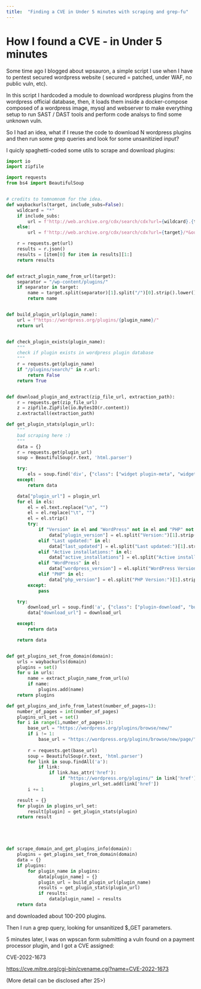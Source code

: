 ```yaml
---
title:  "Finding a CVE in Under 5 minutes with scraping and grep-fu"
---
```

# How I found a CVE -  in Under 5 minutes


Some time ago I blogged about wpsauron, a simple script I use when I have to pentest secured wordpress website ( secured = patched, under WAF, no public vuln, etc). 


In this script I hardcoded a module to download wordpress plugins from the wordpress official database, then, it loads them inside a docker-compose composed of a wordpress image, mysql and webserver to make everything setup to run SAST / DAST tools and perform code analsys to find some unknown vuln.  



So I had an idea, what if I reuse the code to download N wordpress plugins and then run some grep queries and look for some unsanitizied input?

I quicly spaghetti-coded some utils to scrape and download plugins:

```python
import io
import zipfile

import requests
from bs4 import BeautifulSoup


# credits to tomnomnom for the idea.
def waybackurls(target, include_subs=False):
    wildcard = "*"
    if include_subs:
        url = f'http://web.archive.org/cdx/search/cdx?url={wildcard}.{target}/*&output=json&fl=original&collapse=urlkey'
    else:
        url = f'http://web.archive.org/cdx/search/cdx?url={target}/*&output=json&fl=original&collapse=urlkey'

    r = requests.get(url)
    results = r.json()
    results = [item[0] for item in results][1:]
    return results


def extract_plugin_name_from_url(target):
    separator = "/wp-content/plugins/"
    if separator in target:
        name = target.split(separator)[1].split("/")[0].strip().lower()
        return name


def build_plugin_url(plugin_name):
    url = f"https://wordpress.org/plugins/{plugin_name}/"
    return url


def check_plugin_exists(plugin_name):
    """
    check if plugin exists in wordpress plugin database
    """
    r = requests.get(plugin_name)
    if "/plugins/search/" in r.url:
        return False
    return True


def download_plugin_and_extract(zip_file_url, extraction_path):
    r = requests.get(zip_file_url)
    z = zipfile.ZipFile(io.BytesIO(r.content))
    z.extractall(extraction_path)

def get_plugin_stats(plugin_url):
    """
    bad scraping here :)
    """
    data = {}
    r = requests.get(plugin_url)
    soup = BeautifulSoup(r.text, 'html.parser')

    try:
        els = soup.find('div', {"class": ["widget plugin-meta", "widget"]}).find("ul").findAll("li")
    except:
        return data

    data["plugin_url"] = plugin_url
    for el in els:
        el = el.text.replace("\n", "")
        el = el.replace("\t", "")
        el = el.strip()
        try:
            if "Version" in el and "WordPress" not in el and "PHP" not in el:
                data["plugin_version"] = el.split("Version:")[1].strip()
            elif "Last updated:" in el:
                data["last_updated"] = el.split("Last updated:")[1].strip()
            elif "Active installations:" in el:
                data["active_installations"] = el.split("Active installations:")[1].strip()
            elif "WordPress" in el:
                data["wordpress_version"] = el.split("WordPress Version:")[1].strip()
            elif "PHP" in el:
                data["php_version"] = el.split("PHP Version:")[1].strip()
        except:
            pass

    try:
        download_url = soup.find('a', {"class": ["plugin-download", "button", "download-button", "button-large"]})["href"]
        data["download_url"] = download_url

    except:
        return data

    return data


def get_plugins_set_from_domain(domain):
    urls = waybackurls(domain)
    plugins = set()
    for u in urls:
        name = extract_plugin_name_from_url(u)
        if name:
            plugins.add(name)
    return plugins

def get_plugins_and_info_from_latest(number_of_pages=1): 
    number_of_pages = int(number_of_pages)
    plugins_url_set = set()
    for i in range(1,number_of_pages+1):
        base_url = "https://wordpress.org/plugins/browse/new/"
        if i != 1:
            base_url = "https://wordpress.org/plugins/browse/new/page/" + str(i) + "/"
    
        r = requests.get(base_url)
        soup = BeautifulSoup(r.text, 'html.parser')
        for link in soup.findAll('a'):
            if link:
                if link.has_attr('href'):
                    if "https://wordpress.org/plugins/" in link['href']:
                        plugins_url_set.add(link['href'])
        i += 1 

    result = {}
    for plugin in plugins_url_set:
        result[plugin] = get_plugin_stats(plugin)
    return result





def scrape_domain_and_get_plugins_info(domain):
    plugins = get_plugins_set_from_domain(domain)
    data = {}
    if plugins:
        for plugin_name in plugins:
            data[plugin_name] = {}
            plugin_url = build_plugin_url(plugin_name)
            results = get_plugin_stats(plugin_url)
            if results:
                data[plugin_name] = results
    return data

```


and downloaded about 100-200 plugins. 


Then I run a grep query, looking for unsanitized $_GET parameters. 


 5 minutes later, I was on wpscan form submitting a vuln found on a payment processor plugin, and I got a CVE assigned:

 CVE-2022-1673

https://cve.mitre.org/cgi-bin/cvename.cgi?name=CVE-2022-1673


 (More detail can be disclosed after 25>)